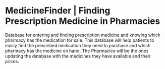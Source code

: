 # MedicineFinder | Finding Prescription Medicine in Pharmacies
Database for entering and finding prescription medicine and knowing which pharmacy has the medication for sale. This database will help patients to easily find the prescribed medication they need to purchase and which pharmacy has the medicine on hand. The Pharmacies will be the ones updating the database with the medicines they have available and their prices.

